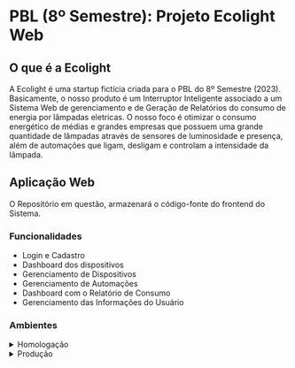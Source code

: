 # PBL (8º Semestre): Projeto Ecolight Web

## O que é a Ecolight

A Ecolight é uma startup fictícia criada para o PBL do 8º Semestre (2023). Basicamente, o nosso produto é um Interruptor Inteligente associado a um Sistema Web de gerenciamento e de Geração de Relatórios do consumo de energia por lâmpadas eletricas. O nosso foco é otimizar o consumo energético de médias e grandes empresas que possuem uma grande quantidade de lâmpadas através de sensores de luminosidade e presença, além de automações que ligam, desligam e controlam a intensidade da lâmpada.

## Aplicação Web

O Repositório em questão, armazenará o código-fonte do frontend do Sistema.

### Funcionalidades

- Login e Cadastro
- Dashboard dos dispositivos
- Gerenciamento de Dispositivos
- Gerenciamento de Automações
- Dashboard com o Relatório de Consumo
- Gerenciamento das Informações do Usuário

### Ambientes

<details>
  <summary>Homologação</summary>
  
  ### Aplicação Web
  **Nome:** ecolight-web-hml
  **URL:** ecolight-web-hml.azurewebsites.net

  ### Banco de Dados
  **Nome:** ecolight-web-hml
  **HOST:** ecolight-web-hml.azurewebsites.net
</details>

<details>
  <summary>Produção</summary>
  
  ### Aplicação Web
  **Nome:** ecolight-web-hml
  **URL:** ecolight-web-hml.azurewebsites.net

  ### Banco de Dados
  **Nome:** ecolight-web-prd
  **HOST:** ecolight-web-prd.azurewebsites.net
</details>
